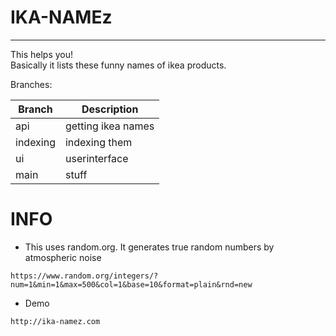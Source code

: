 # IKA-NAMEz
***
This helps you!  
Basically it lists these funny names of ikea products.

Branches:

|Branch    |Description         |
|----------|--------------------|
|api       |getting ikea names  |
|indexing  |indexing them       |
|ui        |userinterface       |
|main      |stuff               |

# INFO

- This uses random.org. It generates true random numbers by atmospheric noise
```
https://www.random.org/integers/?num=1&min=1&max=500&col=1&base=10&format=plain&rnd=new  
```
- Demo
```
http://ika-namez.com
```

